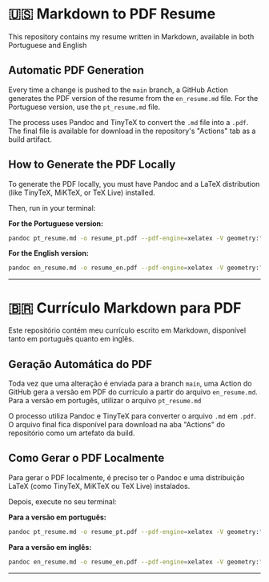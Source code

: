 # 🇺🇸 Markdown to PDF Resume  

This repository contains my resume written in Markdown, available in both Portuguese and English

## Automatic PDF Generation

Every time a change is pushed to the `main` branch, a GitHub Action generates the PDF version of the resume from the `en_resume.md` file. For the Portuguese version, use the `pt_resume.md` file.

The process uses Pandoc and TinyTeX to convert the `.md` file into a `.pdf`. The final file is available for download in the repository's "Actions" tab as a build artifact.

## How to Generate the PDF Locally

To generate the PDF locally, you must have Pandoc and a LaTeX distribution (like TinyTeX, MiKTeX, or TeX Live) installed.

Then, run in your terminal:

**For the Portuguese version:**

```bash
pandoc pt_resume.md -o resume_pt.pdf --pdf-engine=xelatex -V geometry:"top=2cm, bottom=2cm, left=2cm, right=2cm" -V mainfont="Arial"
```  

**For the English version:**

```bash
pandoc en_resume.md -o resume_en.pdf --pdf-engine=xelatex -V geometry:"top=2cm, bottom=2cm, left=2cm, right=2cm" -V mainfont="Arial"
```
---

# 🇧🇷 Currículo Markdown para PDF

Este repositório contém meu currículo escrito em Markdown, disponível tanto em português quanto em inglês.

## Geração Automática do PDF

Toda vez que uma alteração é enviada para a branch `main`, uma Action do GitHub gera a versão em PDF do currículo a partir do arquivo `en_resume.md`. Para a versão em portugês, utilizar o arquivo `pt_resume.md`

O processo utiliza Pandoc e TinyTeX para converter o arquivo `.md` em `.pdf`. O arquivo final fica disponível para download na aba "Actions" do repositório como um artefato da build.

## Como Gerar o PDF Localmente

Para gerar o PDF localmente, é preciso ter o Pandoc e uma distribuição LaTeX (como TinyTeX, MiKTeX ou TeX Live) instalados. 

Depois, execute no seu terminal:

**Para a versão em português:**

```bash
pandoc pt_resume.md -o resume_pt.pdf --pdf-engine=xelatex -V geometry:"top=2cm, bottom=2cm, left=2cm, right=2cm" -V mainfont="Arial"
```  

**Para a versão em inglês:**

```bash
pandoc en_resume.md -o resume_en.pdf --pdf-engine=xelatex -V geometry:"top=2cm, bottom=2cm, left=2cm, right=2cm" -V mainfont="Arial"
```
---
